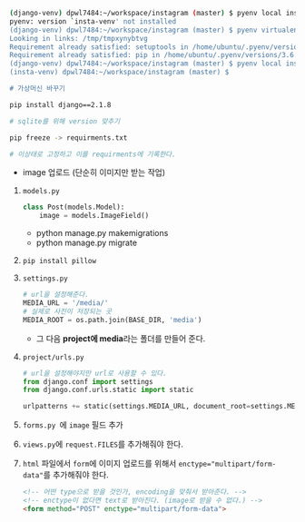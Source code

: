 ```bash
(django-venv) dpwl7484:~/workspace/instagram (master) $ pyenv local insta-venv
pyenv: version `insta-venv' not installed
(django-venv) dpwl7484:~/workspace/instagram (master) $ pyenv virtualenv 3.6.7 insta-venv
Looking in links: /tmp/tmpxynybtvg
Requirement already satisfied: setuptools in /home/ubuntu/.pyenv/versions/3.6.7/envs/insta-venv/lib/python3.6/site-packages (39.0.1)
Requirement already satisfied: pip in /home/ubuntu/.pyenv/versions/3.6.7/envs/insta-venv/lib/python3.6/site-packages (10.0.1)
(django-venv) dpwl7484:~/workspace/instagram (master) $ pyenv local insta-venv
(insta-venv) dpwl7484:~/workspace/instagram (master) $ 

# 가상머신 바꾸기
```



```bash
pip install django==2.1.8

# sqlite를 위해 version 맞추기
```



```bash
pip freeze -> requirments.txt

# 이상태로 고정하고 이를 requirments에 기록한다.
```



* image 업로드 (단순히 이미지만 받는 작업)

1. `models.py` 

   ```python
   class Post(models.Model):
       image = models.ImageField()
   ```

   * python manage.py makemigrations
   * python manage.py migrate



2. `pip install pillow` 



3. `settings.py`

   ```python
   # url을 설정해준다.
   MEDIA_URL = '/media/'
   # 실제로 사진이 저장되는 곳
   MEDIA_ROOT = os.path.join(BASE_DIR, 'media')
   ```

   * 그 다음 **project에 media**라는 폴더를 만들어 준다.



4. `project/urls.py`

   ```python
   # url을 설정해야지만 url로 사용할 수 있다.
   from django.conf import settings
   from django.conf.urls.static import static
   
   urlpatterns += static(settings.MEDIA_URL, document_root=settings.MEDIA_ROOT)
   ```


5. `forms.py `에 `image` 필드 추가



6. `views.py`에 `request.FILES`를 추가해줘야 한다.



7. `html` 파일에서 `form`에 이미지 업로드를 위해서 `enctype="multipart/form-data"`를 추가해줘야 한다.

   ```html
   <!-- 어떤 type으로 받을 것인가, encoding을 맞춰서 받아준다. -->
   <!-- enctype이 없다면 text로 받아진다. (image로 받을 수 없다.) -->
   <form method="POST" enctype="multipart/form-data">
   ```
